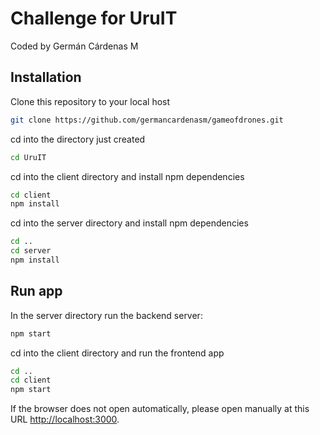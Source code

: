 # Challenge for UruIT

Coded by Germán Cárdenas M

## Installation

Clone this repository to your local host

```bash
git clone https://github.com/germancardenasm/gameofdrones.git
```

cd into the directory just created

```bash
cd UruIT
```

cd into the client directory and install npm dependencies

```bash
cd client
npm install
```

cd into the server directory and install npm dependencies

```bash
cd ..
cd server
npm install
```

## Run app

In the server directory run the backend server:

```bash
npm start
```

cd into the client directory and run the frontend app

```bash
cd ..
cd client
npm start
```

If the browser does not open automatically, please open manually at this URL [http://localhost:3000](http://localhost:3000).

